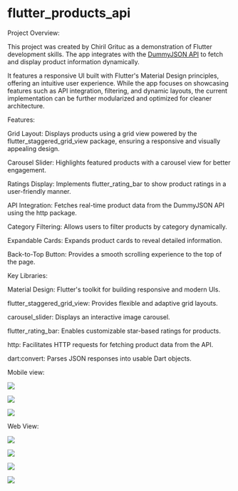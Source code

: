 # flutter_products_api

Project Overview:

This project was created by Chiril Grituc as a demonstration of Flutter development skills. The app integrates with the [DummyJSON API](https://dummyjson.com/products) to fetch and display product information dynamically.

It features a responsive UI built with Flutter's Material Design principles, offering an intuitive user experience. While the app focuses on showcasing features such as API integration, filtering, and dynamic layouts, the current implementation can be further modularized and optimized for cleaner architecture.

Features:

Grid Layout: Displays products using a grid view powered by the flutter_staggered_grid_view package, ensuring a responsive and visually appealing design.

Carousel Slider: Highlights featured products with a carousel view for better engagement.

Ratings Display: Implements flutter_rating_bar to show product ratings in a user-friendly manner.

API Integration: Fetches real-time product data from the DummyJSON API using the http package.

Category Filtering: Allows users to filter products by category dynamically.

Expandable Cards: Expands product cards to reveal detailed information.

Back-to-Top Button: Provides a smooth scrolling experience to the top of the page.


Key Libraries:

Material Design: Flutter's toolkit for building responsive and modern UIs.

flutter_staggered_grid_view: Provides flexible and adaptive grid layouts.

carousel_slider: Displays an interactive image carousel.

flutter_rating_bar: Enables customizable star-based ratings for products.

http: Facilitates HTTP requests for fetching product data from the API.

dart:convert: Parses JSON responses into usable Dart objects.

Mobile view:

![](screen_mobile_main_page_list_collapsed.png)

![](screen_mobile_main_page_list_expanded.png)

![](screen_mobile_details_page.png)


Web View:

![](screen_web_main_page_list_grid_1_column.png)

![](screen_web_main_page_list_grid_3_columns_flex.png)

![](screen_web_details_page.png)

![](screen_web_main_page_list_grid_3_columns_flex_sorted.png)